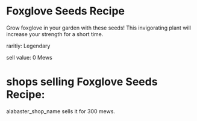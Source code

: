 # Foxglove Seeds Recipe

Grow foxglove in your garden with these seeds! This invigorating plant will increase your strength for a short time.

raritiy: Legendary

sell value: 0 Mews

# shops selling Foxglove Seeds Recipe:

alabaster_shop_name sells it for 300 mews.